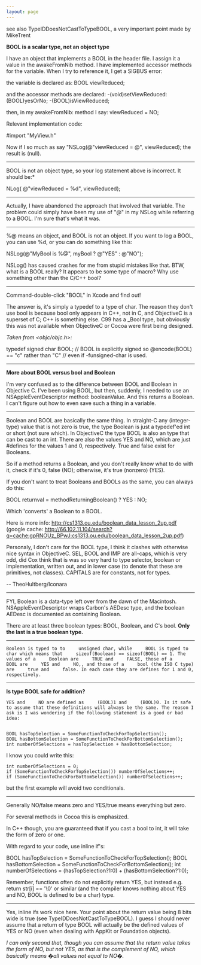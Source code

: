 ```yaml
---
layout: page
---
```


see also TypeIDDoesNotCastToTypeBOOL, a very important point made by MikeTrent

**BOOL is a scalar type, not an object type**

I have an object that implements a BOOL in the header file.  I assign it a value in the awakeFromNib method.  I have implemented accessor methods for the variable.  When I try to reference it, I get a SIGBUS error:

the variable is declared as:
    BOOL viewReduced;

and the accessor methods are declared:
    -(void)setViewReduced:(BOOL)yesOrNo;
    -(BOOL)isViewReduced;

then, in my awakeFromNib: method I say:
    viewReduced = NO;

Relevant implementation code:

#import "MyView.h"

Now if I so much as say     "NSLog(@"viewReduced = @", viewReduced);
the result is (null).

----

BOOL is not an object type, so your log statement above is incorrect. It should be:*

    
NLog( @"viewReduced = %d", viewReduced);


----

Actually, I have abandoned the approach that involved that variable.  The problem could simply have  been my use of "@" in my NSLog while referring  to a BOOL.  I'm sure that's what it was.

----

%@ means an object, and BOOL is not an object. If you want to log a BOOL, you can use %d, or you can do something like this:
    
NSLog(@"MyBool is %@", myBool ? @"YES" : @"NO");


NSLog() has caused crashes for me from stupid mistakes like that. BTW, what is a BOOL really? It appears to be some type of macro? Why use something other than the C/C++     bool?

----

Command-double-click "BOOL" in Xcode and find out!

The answer is, it's simply a typedef to a type of     char. The reason they don't use     bool is because     bool only appears in C++, not in C, and ObjectiveC is a superset of C; C++ is something else. C99 has a _Bool type, but obviously this was not available when ObjectiveC or Cocoa were first being designed.

*Taken from     <objc/objc.h>:*
    
typedef signed char		BOOL; 
// BOOL is explicitly signed so @encode(BOOL) == "c" rather than "C" 
// even if -funsigned-char is used.


----

**More about BOOL versus bool and Boolean**

I'm very confused as to the difference between BOOL and Boolean in Objective C.  I've been using BOOL, but then, suddenly, I needed to use an NSAppleEventDescriptor method: booleanValue.  And this returns a Boolean.  I can't figure out how to even save such a thing in a variable.

----

Boolean and BOOL are basically the same thing. In straight-C any (integer-type) value that is not zero is true, the type Boolean is just a typedef'ed int or short (not sure which). In ObjectiveC the type BOOL is also an type that can be cast to an int. There are also the values YES and NO, which are just #defines for the values 1 and 0, respectively. True and false exist for Booleans.

So if a method returns a Boolean, and you don't really know what to do with it, check if it's 0, false (NO); otherwise, it's true (nonzero) (YES).

If you don't want to treat Booleans and BOOLs as the same, you can always do this:

    
BOOL returnval = methodReturningBoolean() ? YES : NO;


Which 'converts' a Boolean to a BOOL.

Here is more info: http://cs1313.ou.edu/boolean_data_lesson_2up.pdf (google cache: http://66.102.11.104/search?q=cache:gpRNOUz_BPwJ:cs1313.ou.edu/boolean_data_lesson_2up.pdf)

Personaly, I don't care for the BOOL type, I think it clashes with otherwise nice syntax in ObjectiveC. SEL, BOOL and IMP are all-caps, which is very odd, did Cox think that is was so very hard to type selector, boolean or implementation, written out, and in lower case (to denote that these are primitives, not classes). CAPITALS are for constants, not for types.

-- TheoHultberg/Iconara

----

FYI,     Boolean is a data-type left over from the dawn of the Macintosh. NSAppleEventDescriptor wraps Carbon's     AEDesc type, and the boolean     AEDesc is documented as containing     Boolean.

There are at least three boolean types: BOOL, Boolean, and C's bool. **Only the last is a true boolean type.**

----

    Boolean is typed to to     unsigned char, while     BOOL is typed to     char which means that     sizeof(Boolean) == sizeof(BOOL) == 1. The values of a     Boolean are     TRUE and     FALSE, those of a     BOOL are     YES and     NO,, and those of a     bool (the ISO C type) are     true and     false. In each case they are defines for 1 and 0, respectively.

----

**Is type BOOL safe for addition?**

    YES and     NO are defined as     (BOOL)1 and     (BOOL)0. Is it safe to assume that these definitions will always be the same. The reason I ask is I was wondering if the following statement is a good or bad idea:

    
    BOOL hasTopSelection = SomeFunctionToCheckForTopSelection();
    BOOL hasBottomSelection = SomeFunctionToCheckForBottomSelection();
    int numberOfSelections = hasTopSelection + hasBottomSelection;


I know you could write this:

    
    int numberOfSelections = 0;
    if (SomeFunctionToCheckForTopSelection()) numberOfSelections++;
    if (SomeFunctionToCheckForBottomSelection()) numberOfSelections++;


but the first example will avoid two conditionals. 

----

Generally     NO/false means zero and     YES/true means everything but zero.

For several methods in Cocoa this is emphasized.

In C++ though, you are guaranteed that if you cast a bool to int, it will take the form of zero or one.

With regard to your code, use inline if's:
    
BOOL hasTopSelection = SomeFunctionToCheckForTopSelection();
BOOL hasBottomSelection = SomeFunctionToCheckForBottomSelection();
int numberOfSelections = (hasTopSelection?1:0) + (hasBottomSelection?1:0);


Remember, functions often do not explicitly return YES, but instead e.g. return     str[i] == '\0' or similar (and the compiler knows nothing about     YES and     NO,     BOOL is defined to be a     char) type.

----

Yes, inline ifs work nice here. Your point about the return value being 8 bits wide is true (see TypeIDDoesNotCastToTypeBOOL). I guess I should never assume that a return of type BOOL will actually be the defined values of YES or NO (even when dealing with AppKit or Foundation objects).  

*I can only second that, though you can assume that the return value takes the form of     NO, but not     YES, as that is the complement of     NO, which basically means �all values not equal to     NO�.*
